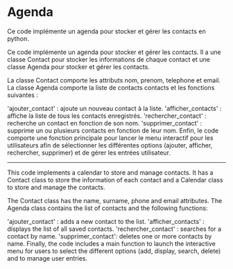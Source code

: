# Agenda
Ce code implémente un agenda pour stocker et gérer les contacts en python. 

Ce code implémente un agenda pour stocker et gérer les contacts. Il a une classe Contact pour stocker les informations de chaque contact et une classe Agenda pour stocker et gérer les contacts.

La classe Contact comporte les attributs nom, prenom, telephone et email. La classe Agenda comporte la liste de contacts contacts et les fonctions suivantes :

'ajouter_contact' : ajoute un nouveau contact à la liste.
'afficher_contacts' : affiche la liste de tous les contacts enregistrés.
'rechercher_contact' : recherche un contact en fonction de son nom.
'supprimer_contact' : supprime un ou plusieurs contacts en fonction de leur nom.
Enfin, le code comporte une fonction principale pour lancer le menu interactif pour les utilisateurs afin de sélectionner les différentes options (ajouter, afficher, rechercher, supprimer) et de gérer les entrées utilisateur.

_____________________________________________________________

This code implements a calendar to store and manage contacts. It has a Contact class to store the information of each contact and a Calendar class to store and manage the contacts.

The Contact class has the name, surname, phone and email attributes. The Agenda class contains the list of contacts and the following functions:

'ajouter_contact' : adds a new contact to the list.
'afficher_contacts' : displays the list of all saved contacts.
'rechercher_contact' : searches for a contact by name.
'supprimer_contact': deletes one or more contacts by name.
Finally, the code includes a main function to launch the interactive menu for users to select the different options (add, display, search, delete) and to manage user entries.
